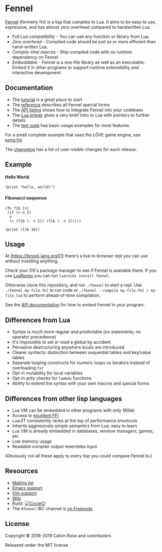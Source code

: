 # Fennel

[Fennel][1] (formerly fnl) is a lisp that compiles to Lua. It aims to
be easy to use, expressive, and has almost zero overhead compared to
handwritten Lua.

* *Full Lua compatibility* - You can use any function or library from Lua.
* *Zero overhead* - Compiled code should be just as or more efficient than hand-written Lua.
* *Compile-time macros* - Ship compiled code with no runtime dependency on Fennel.
* *Embeddable* - Fennel is a one-file library as well as an executable. Embed it in other programs to support runtime extensibility and interactive development.

## Documentation

* The [tutorial](tutorial.md) is a great place to start
* The [reference](reference.md) describes all Fennel special forms
* The [API listing](api.md) shows how to integrate Fennel into your codebaes
* The [Lua primer](lua-primer.md) gives a very brief intro to Lua with
  pointers to further details
* The [test suite](test.lua) has basic usage examples for most features.

For a small complete example that uses the LÖVE game engine, see
[pong.fnl][2].

The [changelog](changelog.md) has a list of user-visible changes for
each release.

## Example

#### Hello World
```
(print "hello, world!")
```

#### Fibonacci sequence
```
(fn fib [n]
 (if (< n 2)
  n
  (+ (fib (- n 1)) (fib (- n 2)))))

(print (fib 10))
```

## Usage

At [https://fennel-lang.org][1] there's a live in-browser repl you can
use without installing anything.

Check your OS's package manager to see if Fennel is available
there. If you use [LuaRocks][3] you can run `luarocks install fennel`.

Otherwise clone this repository, and run `./fennel` to start a
repl. Use `./fennel my-file.fnl` to run code or `./fennel --compile
my-file.fnl > my-file.lua` to perform ahead-of-time compilation.

See the [API documentation](api.md) for how to embed Fennel in your program.

## Differences from Lua

* Syntax is much more regular and predictable (no statements; no operator precedence)
* It's impossible to set *or read* a global by accident
* Pervasive destructuring anywhere locals are introduced
* Clearer syntactic distinction between sequential tables and key/value tables
* Separate looping constructs for numeric loops vs iterators instead of overloading `for`
* Opt-in mutability for local variables
* Opt-in arity checks for `lambda` functions
* Ability to extend the syntax with your own macros and special forms

## Differences from other lisp languages

* Lua VM can be embedded in other programs with only 180kb
* Access to [excellent FFI][4]
* LuaJIT consistently ranks at the top of performance shootouts
* Inherits aggressively simple semantics from Lua; easy to learn
* Lua VM is already embedded in databases, window managers, games, etc
* Low memory usage
* Readable compiler output resembles input

(Obviously not all these apply to every lisp you could compare Fennel to.)

## Resources

* [Mailing list][5]
* [Emacs support][6]
* [Vim support][10]
* [Wiki][7]
* Build: [![CircleCI](https://circleci.com/gh/bakpakin/Fennel.svg?style=svg)][8]
* The `#fennel` IRC channel is [on Freenode][9]

## License

Copyright © 2016-2019 Calvin Rose and contributors

Released under the MIT license

[1]: https://fennel-lang.org
[2]: https://p.hagelb.org/pong.fnl.html
[3]: https://luarocks.org/
[4]: http://luajit.org/ext_ffi_tutorial.html
[5]: https://lists.sr.ht/%7Etechnomancy/fennel
[6]: https://gitlab.com/technomancy/fennel-mode
[7]: https://github.com/bakpakin/Fennel/wiki
[8]: https://circleci.com/gh/bakpakin/Fennel
[9]: https://webchat.freenode.net/
[10]: https://github.com/bakpakin/fennel.vim
